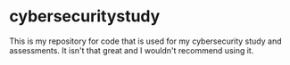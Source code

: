 # cybersecuritystudy

This is my repository for code that is used for my cybersecurity study and assessments. It isn't that great and I wouldn't recommend using it.
